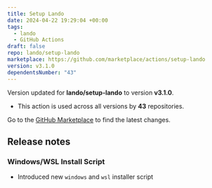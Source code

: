 ```yaml
---
title: Setup Lando
date: 2024-04-22 19:29:04 +00:00
tags:
  - lando
  - GitHub Actions
draft: false
repo: lando/setup-lando
marketplace: https://github.com/marketplace/actions/setup-lando
version: v3.1.0
dependentsNumber: "43"
---
```



Version updated for **lando/setup-lando** to version **v3.1.0**.
- This action is used across all versions by **43** repositories.

Go to the [GitHub Marketplace](https://github.com/marketplace/actions/setup-lando) to find the latest changes.

## Release notes

### Windows/WSL Install Script

* Introduced new `windows` and `wsl` installer script

